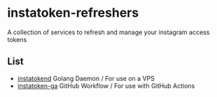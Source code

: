 # instatoken-refreshers
A collection of services to refresh and manage your instagram access tokens

## List

- [instatokend](https://github.com/jasper-clarke/instatoken-refreshers/tree/instatokend) Golang Daemon / For use on a VPS
- [instatoken-ga](https://github.com/jasper-clarke/instatoken-refreshers/tree/instatoken-ga) GitHub Workflow / For use with GitHub Actions
